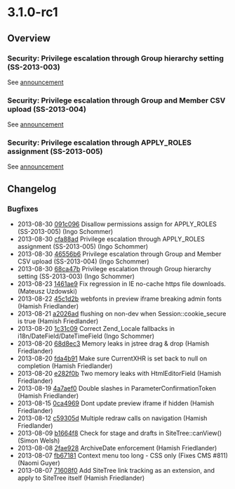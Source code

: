 # 3.1.0-rc1

## Overview

### Security: Privilege escalation through Group hierarchy setting (SS-2013-003)

See [announcement](http://www.silverstripe.org/ss-2013-003-privilege-escalation-through-group-hierarchy-setting/)

### Security: Privilege escalation through Group and Member CSV upload (SS-2013-004)

See [announcement](http://www.silverstripe.org/ss-2013-004-privilege-escalation-through-group-and-member-csv-upload/)

### Security: Privilege escalation through APPLY_ROLES assignment (SS-2013-005)

See [announcement](http://www.silverstripe.org/ss-2013-005-privilege-escalation-through-apply-roles-assignment/)

## Changelog

### Bugfixes

 * 2013-08-30 [091c096](https://github.com/silverstripe/sapphire/commit/091c096) Disallow permissions assign for APPLY_ROLES (SS-2013-005) (Ingo Schommer)
 * 2013-08-30 [cfa88ad](https://github.com/silverstripe/sapphire/commit/cfa88ad) Privilege escalation through APPLY_ROLES assignment (SS-2013-005) (Ingo Schommer)
 * 2013-08-30 [46556b6](https://github.com/silverstripe/sapphire/commit/46556b6) Privilege escalation through Group and Member CSV upload (SS-2013-004) (Ingo Schommer)
 * 2013-08-30 [68ca47b](https://github.com/silverstripe/sapphire/commit/68ca47b) Privilege escalation through Group hierarchy setting (SS-2013-003) (Ingo Schommer)
 * 2013-08-23 [1461ae9](https://github.com/silverstripe/sapphire/commit/1461ae9) Fix regression in IE no-cache https file downloads. (Mateusz Uzdowski)
 * 2013-08-22 [45c1d2b](https://github.com/silverstripe/sapphire/commit/45c1d2b) webfonts in preview iframe breaking admin fonts (Hamish Friedlander)
 * 2013-08-21 [a2026ad](https://github.com/silverstripe/sapphire/commit/a2026ad) flushing on non-dev when Session::cookie_secure is true (Hamish Friedlander)
 * 2013-08-20 [1c31c09](https://github.com/silverstripe/sapphire/commit/1c31c09) Correct Zend_Locale fallbacks in i18n/DateField/DateTimeField (Ingo Schommer)
 * 2013-08-20 [68d8ec3](https://github.com/silverstripe/sapphire/commit/68d8ec3) Memory leaks in jstree drag & drop (Hamish Friedlander)
 * 2013-08-20 [fda4b91](https://github.com/silverstripe/sapphire/commit/fda4b91) Make sure CurrentXHR is set back to null on completion (Hamish Friedlander)
 * 2013-08-20 [e282f0b](https://github.com/silverstripe/sapphire/commit/e282f0b) Two memory leaks with HtmlEditorField (Hamish Friedlander)
 * 2013-08-19 [4a7aef0](https://github.com/silverstripe/sapphire/commit/4a7aef0) Double slashes in ParameterConfirmationToken (Hamish Friedlander)
 * 2013-08-15 [0ca4969](https://github.com/silverstripe/sapphire/commit/0ca4969) Dont update preview iframe if hidden (Hamish Friedlander)
 * 2013-08-12 [c59305d](https://github.com/silverstripe/sapphire/commit/c59305d) Multiple redraw calls on navigation (Hamish Friedlander)
 * 2013-08-09 [b1664f8](https://github.com/silverstripe/silverstripe-cms/commit/b1664f8) Check for stage and drafts in SiteTree::canView() (Simon Welsh)
 * 2013-08-08 [2fae928](https://github.com/silverstripe/silverstripe-cms/commit/2fae928) ArchiveDate enforcement (Hamish Friedlander)
 * 2013-08-07 [fb67181](https://github.com/silverstripe/sapphire/commit/fb67181) Context menu too long - CSS only (Fixes CMS #811) (Naomi Guyer)
 * 2013-08-07 [71608f0](https://github.com/silverstripe/silverstripe-cms/commit/71608f0) Add SiteTree link tracking as an extension, and apply to SiteTree itself (Hamish Friedlander)